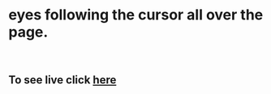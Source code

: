 # eyes following the cursor all over the page.
<br>

## To see live click <a href = "https://inspiring-swartz-5f45ed.netlify.com/ "> here </a>

